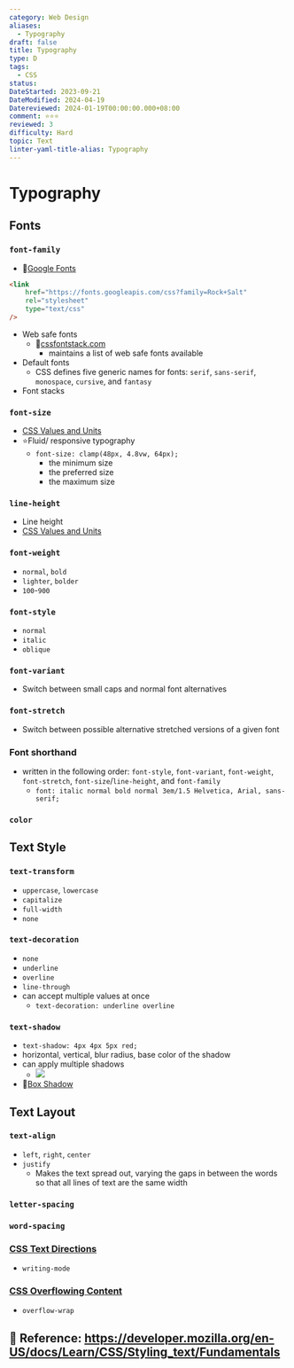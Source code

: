 ```yaml
---
category: Web Design
aliases:
  - Typography
draft: false
title: Typography
type: D
tags:
  - CSS
status: 
DateStarted: 2023-09-21
DateModified: 2024-04-19
Datereviewed: 2024-01-19T00:00:00.000+08:00
comment: ⭐⭐⭐
reviewed: 3
difficulty: Hard
topic: Text
linter-yaml-title-alias: Typography
---
```


# Typography

## Fonts

### `font-family`

- 📌[Google Fonts](https://fonts.google.com/)

```html
<link
	href="https://fonts.googleapis.com/css?family=Rock+Salt"
	rel="stylesheet"
	type="text/css"
/>
```

- Web safe fonts
  - 📌[cssfontstack.com](https://www.cssfontstack.com/)
    - maintains a list of web safe fonts available
- Default fonts
  - CSS defines five generic names for fonts: `serif`, `sans-serif`, `monospace`, `cursive`, and `fantasy`
- Font stacks

### `font-size`

- [CSS Values and Units](CSS-Values-and-Units)
- ⭐Fluid/ responsive typography
  - `font-size: clamp(48px, 4.8vw, 64px);`
    - the minimum size
    - the preferred size
    - the maximum size

### `line-height`

- Line height
- [CSS Values and Units](CSS-Values-and-Units)

### `font-weight`

- `normal`, `bold`
- `lighter`, `bolder`
- `100`-`900`

### `font-style`

- `normal`
- `italic`
- `oblique`

### `font-variant`

- Switch between small caps and normal font alternatives

### `font-stretch`

- Switch between possible alternative stretched versions of a given font

### Font shorthand

- written in the following order: `font-style`, `font-variant`, `font-weight`, `font-stretch`, `font-size`/`line-height`, and `font-family`
  - `font: italic normal bold normal 3em/1.5 Helvetica, Arial, sans-serif;`

### `color`

## Text Style

### `text-transform`

- `uppercase`, `lowercase`
- `capitalize`
- `full-width`
- `none`

### `text-decoration`

- `none`
- `underline`
- `overline`
- `line-through`
- can accept multiple values at once
  - `text-decoration: underline overline`

### `text-shadow`

- `text-shadow: 4px 4px 5px red;`
- horizontal, vertical, blur radius, base color of the shadow
- can apply multiple shadows
  - ![](https://cdn.jsdelivr.net/gh/jenniferwonder/bimg/web-design/Paste-image-1695304143112image.png)
- 📌[Box Shadow](Box-Shadow)

## Text Layout

### `text-align`

- `left`, `right`, `center`
- `justify`
  - Makes the text spread out, varying the gaps in between the words so that all lines of text are the same width

### `letter-spacing`

### `word-spacing`

### [CSS Text Directions](CSS-Text-Directions)

- `writing-mode`

### [CSS Overflowing Content](CSS-Overflowing-Content)

- `overflow-wrap`

## 📌 Reference: https://developer.mozilla.org/en-US/docs/Learn/CSS/Styling_text/Fundamentals

